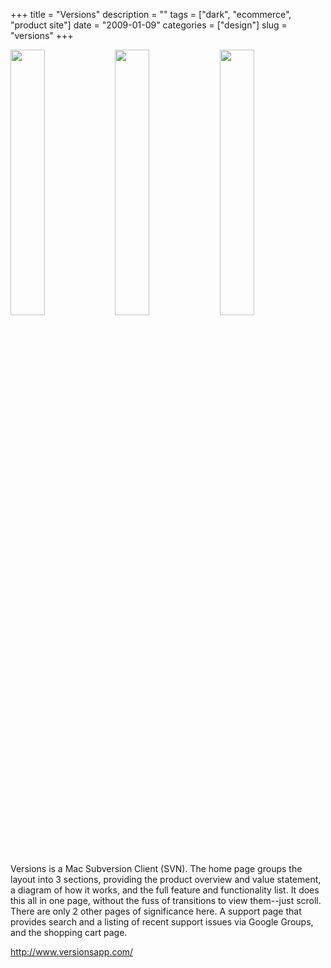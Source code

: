 +++
title = "Versions"
description = ""
tags = ["dark", "ecommerce", "product site"]
date = "2009-01-09"
categories = ["design"]
slug = "versions"
+++


<div id="screens-thumbs" class="clearfix mt1-5">
<a href="http://media.konigi.com/design/versions-1.jpg" class="group" rel="group"><img src="http://media.konigi.com/design/versions-1.png" alt="" class="thumb" style="width: 33%; max-width: 33%;padding: 0 1px 1px 0" /></a><a href="http://media.konigi.com/design/versions-2.jpg" class="group" rel="group"><img src="http://media.konigi.com/design/versions-2.png" alt="" class="thumb" style="width: 33%; max-width: 33%;padding: 0 1px 1px 0" /></a><a href="http://media.konigi.com/design/versions-3.jpg" class="group" rel="group"><img src="http://media.konigi.com/design/versions-3.png" alt="" class="thumb" style="width: 33%; max-width: 33%;padding: 0 1px 1px 0" /></a>
</div>   
<p>Versions is a Mac Subversion Client (SVN). The home page groups the layout into 3 sections, providing the product overview and value statement, a diagram of how it works, and the full feature and functionality list. It does this all in one page, without the fuss of transitions to view them--just scroll. There are only 2 other pages of significance here. A support page that provides search and a listing of recent support issues via Google Groups, and the shopping cart page.</p>
<p><a href="http://www.versionsapp.com/">http://www.versionsapp.com/</a></p>  
